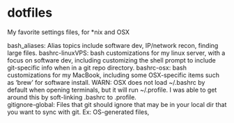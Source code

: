 # dotfiles
My favorite settings files, for *nix and OSX


bash_aliases: Alias topics include software dev, IP/network recon, finding
    large files.
bashrc-linuxVPS: bash customizations for my linux server, with a focus on 
    software dev, including customizing the shell prompt to include 
    git-specific info when in a git repo directory.
bashrc-osx: bash customizations for my MacBook, including some OSX-specific 
    items such as ‘brew’ for software install. 
    WARN: OSX does not load ~/.bashrc by default when opening terminals, but it
    will run ~/.profile.  I was able to get around this by soft-linking 
    .bashrc to .profile.	 
gitignore-global: Files that git should ignore that may be in your local dir
    that you want to sync with git. Ex: OS-generated files,  
